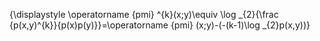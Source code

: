

{\displaystyle \operatorname {pmi} ^{k}(x;y)\equiv \log _{2}{\frac {p(x,y)^{k}}{p(x)p(y)}}=\operatorname {pmi} (x;y)-(-(k-1)\log _{2}p(x,y))}
